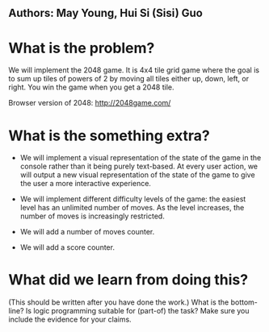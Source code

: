 ## Authors: May Young, Hui Si (Sisi) Guo

# What is the problem?
We will implement the 2048 game. It is 4x4 tile grid game where the goal is to sum up tiles of powers of 2 by moving all tiles either up, down, left, or right. You win the game when you get a 2048 tile.

Browser version of 2048: http://2048game.com/

# What is the something extra?
- We will implement a visual representation of the state of the game in the console rather than it being purely text-based. At every user action, we will output a new visual representation of the state of the game to give the user a more interactive experience.

- We will implement different difficulty levels of the game: the easiest level has an unlimited number of moves. As the level increases, the number of moves is increasingly restricted.

- We will add a number of moves counter.

- We will add a score counter.

# What did we learn from doing this?
(This should be written after you have done the work.) What is the bottom-line? Is logic programming suitable for (part-of) the task? Make sure you include the evidence for your claims.